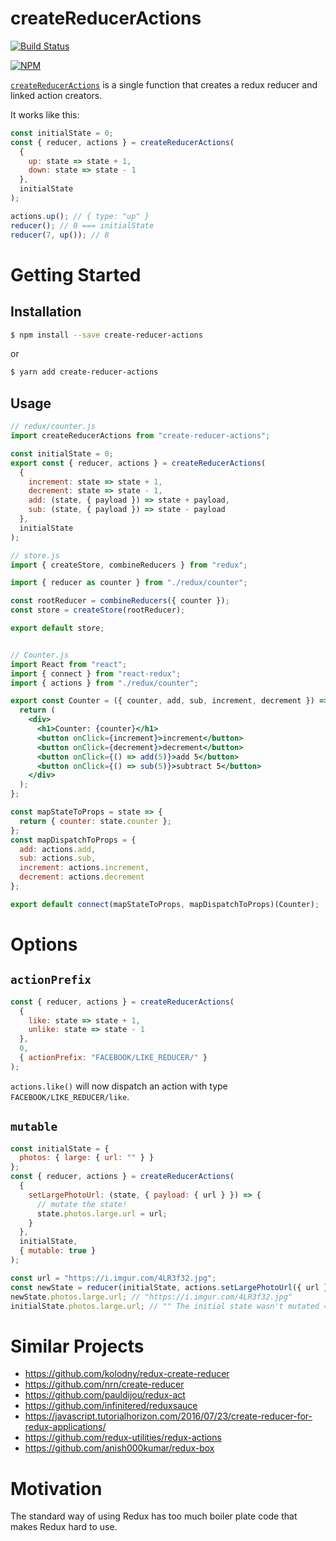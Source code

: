 # createReducerActions

[![Build Status](https://travis-ci.org/christiangenco/createReducerActions.svg?branch=master)](https://travis-ci.org/christiangenco/createReducerActions)

[![NPM](https://nodei.co/npm/create-reducer-actions.png?downloads=true)](https://nodei.co/npm/create-reducer-actions/)

[`createReducerActions`]() is a single function that creates a redux reducer and linked action creators.

It works like this:

```js
const initialState = 0;
const { reducer, actions } = createReducerActions(
  {
    up: state => state + 1,
    down: state => state - 1
  },
  initialState
);

actions.up(); // { type: "up" }
reducer(); // 0 === initialState
reducer(7, up()); // 8
```

# Getting Started

## Installation

```bash
$ npm install --save create-reducer-actions
```

or

```bash
$ yarn add create-reducer-actions
```

## Usage

```jsx
// redux/counter.js
import createReducerActions from "create-reducer-actions";

const initialState = 0;
export const { reducer, actions } = createReducerActions(
  {
    increment: state => state + 1,
    decrement: state => state - 1,
    add: (state, { payload }) => state + payload,
    sub: (state, { payload }) => state - payload
  },
  initialState
);

// store.js
import { createStore, combineReducers } from "redux";

import { reducer as counter } from "./redux/counter";

const rootReducer = combineReducers({ counter });
const store = createStore(rootReducer);

export default store;


// Counter.js
import React from "react";
import { connect } from "react-redux";
import { actions } from "./redux/counter";

export const Counter = ({ counter, add, sub, increment, decrement }) => {
  return (
    <div>
      <h1>Counter: {counter}</h1>
      <button onClick={increment}>increment</button>
      <button onClick={decrement}>decrement</button>
      <button onClick={() => add(5)}>add 5</button>
      <button onClick={() => sub(5)}>subtract 5</button>
    </div>
  );
};

const mapStateToProps = state => {
  return { counter: state.counter };
};
const mapDispatchToProps = {
  add: actions.add,
  sub: actions.sub,
  increment: actions.increment,
  decrement: actions.decrement
};

export default connect(mapStateToProps, mapDispatchToProps)(Counter);
```

# Options

## `actionPrefix`

```javascript
const { reducer, actions } = createReducerActions(
  {
    like: state => state + 1,
    unlike: state => state - 1
  },
  0,
  { actionPrefix: "FACEBOOK/LIKE_REDUCER/" }
);
```

`actions.like()` will now dispatch an action with type `FACEBOOK/LIKE_REDUCER/like`.

## `mutable`

```js
const initialState = {
  photos: { large: { url: "" } }
};
const { reducer, actions } = createReducerActions(
  {
    setLargePhotoUrl: (state, { payload: { url } }) => {
      // mutate the state!
      state.photos.large.url = url;
    }
  },
  initialState,
  { mutable: true }
);

const url = "https://i.imgur.com/4LR3f32.jpg";
const newState = reducer(initialState, actions.setLargePhotoUrl({ url }));
newState.photos.large.url; // "https://i.imgur.com/4LR3f32.jpg"
initialState.photos.large.url; // "" The initial state wasn't mutated =O
```

# Similar Projects

* https://github.com/kolodny/redux-create-reducer
* https://github.com/nrn/create-reducer
* https://github.com/pauldijou/redux-act
* https://github.com/infinitered/reduxsauce
* https://javascript.tutorialhorizon.com/2016/07/23/create-reducer-for-redux-applications/
* https://github.com/redux-utilities/redux-actions
* https://github.com/anish000kumar/redux-box

# Motivation

The standard way of using Redux has too much boiler plate code that makes Redux hard to use.
